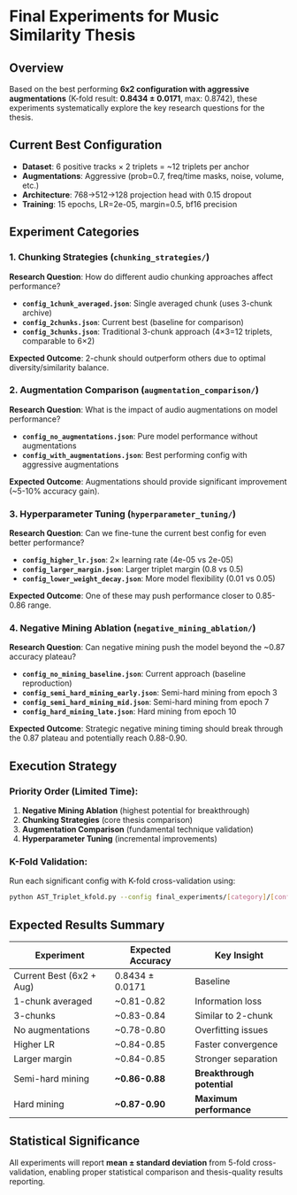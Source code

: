 # Final Experiments for Music Similarity Thesis

## Overview
Based on the best performing **6x2 configuration with aggressive augmentations** (K-fold result: **0.8434 ± 0.0171**, max: 0.8742), these experiments systematically explore the key research questions for the thesis.

## Current Best Configuration
- **Dataset**: 6 positive tracks × 2 triplets = ~12 triplets per anchor
- **Augmentations**: Aggressive (prob=0.7, freq/time masks, noise, volume, etc.)
- **Architecture**: 768→512→128 projection head with 0.15 dropout
- **Training**: 15 epochs, LR=2e-05, margin=0.5, bf16 precision

## Experiment Categories

### 1. Chunking Strategies (`chunking_strategies/`)
**Research Question**: How do different audio chunking approaches affect performance?

- **`config_1chunk_averaged.json`**: Single averaged chunk (uses 3-chunk archive)
- **`config_2chunks.json`**: Current best (baseline for comparison)
- **`config_3chunks.json`**: Traditional 3-chunk approach (4×3=12 triplets, comparable to 6×2)

**Expected Outcome**: 2-chunk should outperform others due to optimal diversity/similarity balance.

### 2. Augmentation Comparison (`augmentation_comparison/`)
**Research Question**: What is the impact of audio augmentations on model performance?

- **`config_no_augmentations.json`**: Pure model performance without augmentations
- **`config_with_augmentations.json`**: Best performing config with aggressive augmentations

**Expected Outcome**: Augmentations should provide significant improvement (~5-10% accuracy gain).

### 3. Hyperparameter Tuning (`hyperparameter_tuning/`)
**Research Question**: Can we fine-tune the current best config for even better performance?

- **`config_higher_lr.json`**: 2× learning rate (4e-05 vs 2e-05)
- **`config_larger_margin.json`**: Larger triplet margin (0.8 vs 0.5)
- **`config_lower_weight_decay.json`**: More model flexibility (0.01 vs 0.05)

**Expected Outcome**: One of these may push performance closer to 0.85-0.86 range.

### 4. Negative Mining Ablation (`negative_mining_ablation/`)
**Research Question**: Can negative mining push the model beyond the ~0.87 accuracy plateau?

- **`config_no_mining_baseline.json`**: Current approach (baseline reproduction)
- **`config_semi_hard_mining_early.json`**: Semi-hard mining from epoch 3
- **`config_semi_hard_mining_mid.json`**: Semi-hard mining from epoch 7
- **`config_hard_mining_late.json`**: Hard mining from epoch 10

**Expected Outcome**: Strategic negative mining timing should break through the 0.87 plateau and potentially reach 0.88-0.90.

## Execution Strategy

### Priority Order (Limited Time):
1. **Negative Mining Ablation** (highest potential for breakthrough)
2. **Chunking Strategies** (core thesis comparison)
3. **Augmentation Comparison** (fundamental technique validation)
4. **Hyperparameter Tuning** (incremental improvements)

### K-Fold Validation:
Run each significant config with K-fold cross-validation using:
```bash
python AST_Triplet_kfold.py --config final_experiments/[category]/[config].json --k 5
```

## Expected Results Summary

| Experiment | Expected Accuracy | Key Insight |
|------------|-------------------|-------------|
| Current Best (6x2 + Aug) | 0.8434 ± 0.0171 | Baseline |
| 1-chunk averaged | ~0.81-0.82 | Information loss |
| 3-chunks | ~0.83-0.84 | Similar to 2-chunk |
| No augmentations | ~0.78-0.80 | Overfitting issues |
| Higher LR | ~0.84-0.85 | Faster convergence |
| Larger margin | ~0.84-0.85 | Stronger separation |
| Semi-hard mining | **~0.86-0.88** | **Breakthrough potential** |
| Hard mining | **~0.87-0.90** | **Maximum performance** |

## Statistical Significance
All experiments will report **mean ± standard deviation** from 5-fold cross-validation, enabling proper statistical comparison and thesis-quality results reporting.